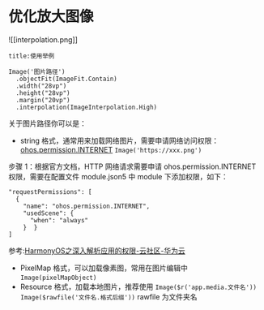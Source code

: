 # 优化放大图像

![[interpolation.png]]

```ad-tip
title:使用举例
```

```
Image('图片路径')  
  .objectFit(ImageFit.Contain)  
  .width("28vp")  
  .height("28vp")  
  .margin("20vp")  
  .interpolation(ImageInterpolation.High)
```

关于图片路径你可以是：
- string 格式，通常用来加载网络图片，需要申请网络访问权限：[ohos.permission.INTERNET](https://developer.harmonyos.com/cn/docs/documentation/doc-references-V3/js-apis-http-0000001478061929-V3?catalogVersion=V3#ZH-CN_TOPIC_0000001523968386__request-2)
`Image('https://xxx.png')`

步骤 1：根据官方文档，HTTP 网络请求需要申请 ohos.permission.INTERNET 权限，需要在配置文件 module.json5 中 module 下添加权限，如下：

```
"requestPermissions": [  
  {  
    "name": "ohos.permission.INTERNET",  
    "usedScene": {  
      "when": "always"  
    }  }  
]
```

参考:[HarmonyOS之深入解析应用的权限-云社区-华为云](https://bbs.huaweicloud.com/blogs/331398)
- PixelMap 格式，可以加载像素图，常用在图片编辑中
`Image(pixelMapObject)`
- Resource 格式，加载本地图片，推荐使用
`Image($r('app.media.文件名'))`
`Image($rawfile('文件名.格式后缀'))` rawfile 为文件夹名

